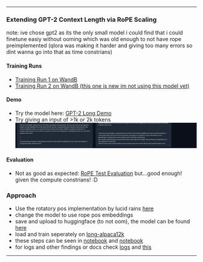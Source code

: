 
---

### Extending GPT-2 Context Length via RoPE Scaling
  note: ive chose gpt2 as its the only small model i could find that i could finetune easiy without ooming which was old enough to not have rope preimplemented (qlora was making it harder and giving too many errors so dint wanna go into that as time constrians)

#### Training Runs
- [Training Run 1 on WandB](https://wandb.ai/dumbal/huggingface/runs/omafkp4r?nw=nwuserdumbal)
- [Training Run 2 on WandB (this one is new im not using this model yet)](https://wandb.ai/dumbal/huggingface/runs/pivwo4nb?nw=nwuserdumbal)

#### Demo
- Try the model here: [GPT-2 Long Demo](https://huggingface.co/spaces/archit11/gpt2long)
- Try giving an input of >1k or 2k tokens
![Demo](./image.png)

#### Evaluation
- Not as good as expected: [RoPE Test Evaluation](https://github.com/kaiokendev/cutoff-len-is-context-len/blob/main/rope_test.ipynb)
 but...good enough! given the compute constrians! :D  


### Approach
- Use the rotatory pos implementation by lucid rains [here](https://github.com/lucidrains/rotary-embedding-torch)
- change the model to use rope pos embeddings 
- save and upload to huggingface (to not oom), the model can be found [here](https://huggingface.co/archit11/gpt2-long-finetuned)
- load and train seperately on [long-alpaca12k](https://huggingface.co/datasets/Yukang/LongAlpaca-12k) 
- these steps can be seen in [notebook](./final.ipynb) and [notebook](./gpt2long-train.ipynb) 
- for logs and other findings or docs check [logs](./pretier_log.md) and [this](./pretier_documentation.md)
---

